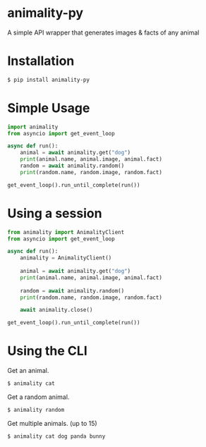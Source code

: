 # animality-py
A simple API wrapper that generates images & facts of any animal

# Installation
```bash
$ pip install animality-py
```

# Simple Usage
```py
import animality
from asyncio import get_event_loop

async def run():
    animal = await animality.get("dog")
    print(animal.name, animal.image, animal.fact)
    random = await animality.random()
    print(random.name, random.image, random.fact)

get_event_loop().run_until_complete(run())
```

# Using a session
```py
from animality import AnimalityClient
from asyncio import get_event_loop

async def run():
    animality = AnimalityClient()
    
    animal = await animality.get("dog")
    print(animal.name, animal.image, animal.fact)
    
    random = await animality.random()
    print(random.name, random.image, random.fact)

    await animality.close()

get_event_loop().run_until_complete(run())
```

# Using the CLI
Get an animal.
```bash
$ animality cat
```

Get a random animal.
```bash
$ animality random
```

Get multiple animals. (up to 15)
```bash
$ animality cat dog panda bunny
```
